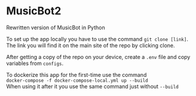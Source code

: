 # MusicBot2
Rewritten version of MusicBot in Python

To set up the app locally you have to use the command `git clone [link]`. <br />
The link you will find it on the main site of the repo by clicking clone.

After getting a copy of the repo on your device, create a `.env` file and copy variables from `configs`.

To dockerize this app for the first-time use the command <br />
`docker-compose -f docker-compose-local.yml up --build` <br />
When using it after it you use the same command just without `--build`

